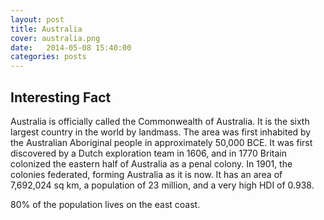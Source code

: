```yaml
---
layout: post
title: Australia
cover: australia.png
date:   2014-05-08 15:40:00
categories: posts
---
```


## Interesting Fact

Australia is officially called the Commonwealth of Australia. It is the sixth largest country in the world by landmass. The area was first inhabited by the Australian Aboriginal people in approximately 50,000 BCE. It was first discovered by a Dutch exploration team in 1606, and in 1770 Britain colonized the eastern half of Australia as a penal colony. In 1901, the colonies federated, forming Australia as it is now. It has an area of 7,692,024 sq km, a population of 23 million, and a very high HDI of 0.938. 

80% of the population lives on the east coast.